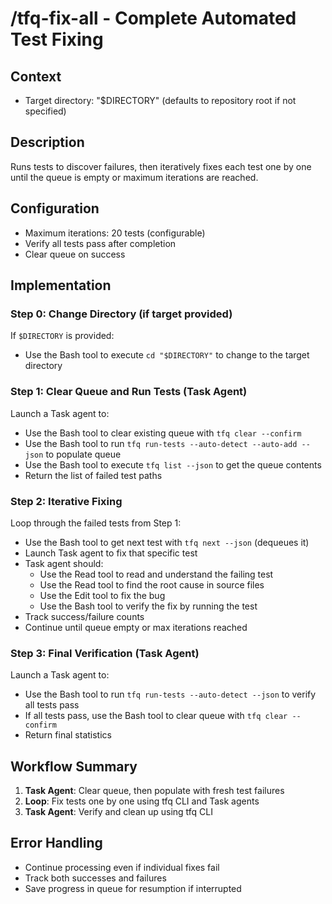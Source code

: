 # /tfq-fix-all - Complete Automated Test Fixing

## Context
- Target directory: "$DIRECTORY" (defaults to repository root if not specified)

## Description
Runs tests to discover failures, then iteratively fixes each test one by one until the queue is empty or maximum iterations are reached.

## Configuration
- Maximum iterations: 20 tests (configurable)
- Verify all tests pass after completion
- Clear queue on success

## Implementation

### Step 0: Change Directory (if target provided)
If `$DIRECTORY` is provided:
- Use the Bash tool to execute `cd "$DIRECTORY"` to change to the target directory

### Step 1: Clear Queue and Run Tests (Task Agent)
Launch a Task agent to:
- Use the Bash tool to clear existing queue with `tfq clear --confirm`
- Use the Bash tool to run `tfq run-tests --auto-detect --auto-add --json` to populate queue
- Use the Bash tool to execute `tfq list --json` to get the queue contents
- Return the list of failed test paths

### Step 2: Iterative Fixing
Loop through the failed tests from Step 1:
- Use the Bash tool to get next test with `tfq next --json` (dequeues it)
- Launch Task agent to fix that specific test
- Task agent should:
  - Use the Read tool to read and understand the failing test
  - Use the Read tool to find the root cause in source files
  - Use the Edit tool to fix the bug
  - Use the Bash tool to verify the fix by running the test
- Track success/failure counts
- Continue until queue empty or max iterations reached

### Step 3: Final Verification (Task Agent)
Launch a Task agent to:
- Use the Bash tool to run `tfq run-tests --auto-detect --json` to verify all tests pass
- If all tests pass, use the Bash tool to clear queue with `tfq clear --confirm`
- Return final statistics

## Workflow Summary

1. **Task Agent**: Clear queue, then populate with fresh test failures
2. **Loop**: Fix tests one by one using tfq CLI and Task agents
3. **Task Agent**: Verify and clean up using tfq CLI

## Error Handling

- Continue processing even if individual fixes fail
- Track both successes and failures
- Save progress in queue for resumption if interrupted